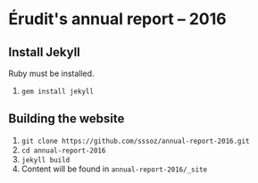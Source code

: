 # Érudit's annual report – 2016

## Install Jekyll

Ruby must be installed.

1. `gem install jekyll`

## Building the website

1. `git clone https://github.com/sssoz/annual-report-2016.git`
2. `cd annual-report-2016`
3. `jekyll build`
4. Content will be found in `annual-report-2016/_site`
